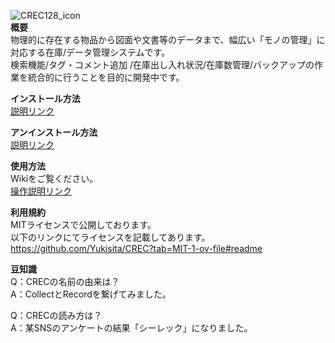 ![CREC128_icon](https://github.com/user-attachments/assets/26c40a71-55d9-4783-8492-9c62625b65bd)   
**概要**  
物理的に存在する物品から図面や文書等のデータまで、幅広い「モノの管理」に対応する在庫/データ管理システムです。  
検索機能/タグ・コメント追加
/在庫出し入れ状況/在庫数管理/バックアップの作業を統合的に行うことを目的に開発中です。

**インストール方法**  
[説明リンク](https://github.com/Yukisita/CREC/wiki/2.-%E3%82%A4%E3%83%B3%E3%82%B9%E3%83%88%E3%83%BC%E3%83%AB%E3%83%BB%E3%82%A2%E3%83%B3%E3%82%A4%E3%83%B3%E3%82%B9%E3%83%88%E3%83%BC%E3%83%AB#%E3%82%A4%E3%83%B3%E3%82%B9%E3%83%88%E3%83%BC%E3%83%AB%E6%96%B9%E6%B3%95)

**アンインストール方法**  
[説明リンク](https://github.com/Yukisita/CREC/wiki/2.-%E3%82%A4%E3%83%B3%E3%82%B9%E3%83%88%E3%83%BC%E3%83%AB%E3%83%BB%E3%82%A2%E3%83%B3%E3%82%A4%E3%83%B3%E3%82%B9%E3%83%88%E3%83%BC%E3%83%AB#%E3%82%A2%E3%83%B3%E3%82%A4%E3%83%B3%E3%82%B9%E3%83%88%E3%83%BC%E3%83%AB%E6%96%B9%E6%B3%95)

**使用方法**  
Wikiをご覧ください。  
[操作説明リンク](https://github.com/Yukisita/CREC/wiki)

**利用規約**  
MITライセンスで公開しております。  
以下のリンクにてライセンスを記載してあります。  
<https://github.com/Yukisita/CREC?tab=MIT-1-ov-file#readme>

**豆知識**  
Q：CRECの名前の由来は？  
A：CollectとRecordを繋げてみました。  
  
Q：CRECの読み方は？  
A：某SNSのアンケートの結果「シーレック」になりました。  
